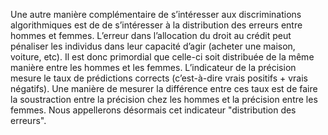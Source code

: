Une autre manière complémentaire de s’intéresser aux discriminations algorithmiques est de de s’intéresser à la distribution des erreurs entre hommes et femmes. L’erreur dans l’allocation du droit au crédit peut pénaliser les individus dans leur capacité d’agir (acheter une maison, voiture, etc). Il est donc primordial que celle-ci soit distribuée de la même manière entre les hommes et les femmes. L’indicateur de la précision mesure le taux de prédictions corrects (c’est-à-dire vrais positifs + vrais négatifs). Une manière de mesurer la différence entre ces taux est de faire la soustraction entre la précision chez les hommes et la précision entre les femmes. Nous appellerons désormais cet indicateur "distribution des erreurs".
